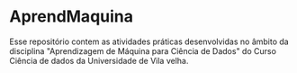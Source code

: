 # AprendMaquina
Esse repositório contem as atividades práticas desenvolvidas no âmbito da disciplina "Aprendizagem de Máquina para Ciência de Dados" do Curso Ciência de dados da Universidade de Vila velha.
